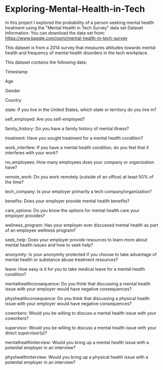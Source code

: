 # Exploring-Mental-Health-in-Tech
In this project I explored the probability of a person seeking mental health treatment using the "Mental Health in Tech Survey" data set
Dataset Information:
You can download the data set from: https://www.kaggle.com/osmi/mental-health-in-tech-survey

This dataset is from a 2014 survey that measures attitudes towards mental health and frequency of mental health disorders in the tech workplace.

This dataset contains the following data:

Timestamp

Age

Gender

Country

state: If you live in the United States, which state or territory do you live in?

self_employed: Are you self-employed?

family_history: Do you have a family history of mental illness?

treatment: Have you sought treatment for a mental health condition?

work_interfere: If you have a mental health condition, do you feel that it interferes with your work?

no_employees: How many employees does your company or organization have?

remote_work: Do you work remotely (outside of an office) at least 50% of the time?

tech_company: Is your employer primarily a tech company/organization?

benefits: Does your employer provide mental health benefits?

care_options: Do you know the options for mental health care your employer provides?

wellness_program: Has your employer ever discussed mental health as part of an employee wellness program?

seek_help: Does your employer provide resources to learn more about mental health issues and how to seek help?

anonymity: Is your anonymity protected if you choose to take advantage of mental health or substance abuse treatment resources?

leave: How easy is it for you to take medical leave for a mental health condition?

mentalhealthconsequence: Do you think that discussing a mental health issue with your employer would have negative consequences?

physhealthconsequence: Do you think that discussing a physical health issue with your employer would have negative consequences?

coworkers: Would you be willing to discuss a mental health issue with your coworkers?

supervisor: Would you be willing to discuss a mental health issue with your direct supervisor(s)?

mentalhealthinterview: Would you bring up a mental health issue with a potential employer in an interview?

physhealthinterview: Would you bring up a physical health issue with a potential employer in an interview?

